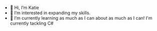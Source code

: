 - 👋 Hi, I’m Katie
- 👀 I’m interested in expanding my skills.
- 🌱 I’m currently learning as much as I can about as much as I can! I'm currently tackling C#

<!---
Iraclia/Iraclia is a ✨ special ✨ repository because its `README.md` (this file) appears on your GitHub profile.
You can click the Preview link to take a look at your changes.
--->
